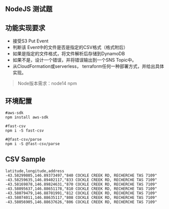 NodeJS 测试题
----

功能实现要求
----
* 接受S3 Put Event
* 判断该 Event中的文件是否是指定的CSV格式（格式附后）
* 如果是指定的文件格式，将文件解析后存储到DynamoDB
* 如果不是，设计一个错误，并将错误输出到一个SNS Topic中。
* 从CloudFormation或serverless， terraform任何一种部署方式，并给出具体实现。

> Node版本需求：node14  npm

环境配置
-----
```
#aws-sdk
npm install aws-sdk 

#fast-csv
npm i -S fast-csv

#@fast-csv/parse
npm i -S @fast-csv/parse
```

CSV Sample
-----
```
latitude,longitude,address
-43.58299805,146.89373497,"840 COCKLE CREEK RD, RECHERCHE TAS 7109"
-43.58259635,146.89402117,"833 COCKLE CREEK RD, RECHERCHE TAS 7109"
-43.58169878,146.89824631,"870 COCKLE CREEK RD, RECHERCHE TAS 7109"
-43.58095637,146.88651178,"810 COCKLE CREEK RD, RECHERCHE TAS 7109"
-43.58079479,146.88701991,"812 COCKLE CREEK RD, RECHERCHE TAS 7109"
-43.58074011,146.88635117,"808 COCKLE CREEK RD, RECHERCHE TAS 7109"
-43.58056905,146.88637626,"806 COCKLE CREEK RD, RECHERCHE TAS 7109"
```
